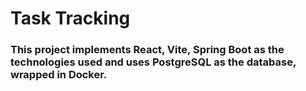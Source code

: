 # Task Tracking 
### This project implements React, Vite, Spring Boot as the technologies used and uses PostgreSQL as the database, wrapped in Docker.
